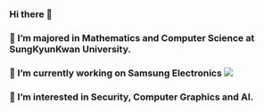 ### Hi there 👋
### 🌱 I’m majored in Mathematics and Computer Science at SungKyunKwan University.
### 🔭 I’m currently working on Samsung Electronics <img src="https://img.shields.io/badge/Samsung-1428A0?style=for-the-badge&logoColor=white">
### 🤔 I’m interested in Security, Computer Graphics and AI.

<!--
**HANWOOL0925/HANWOOL0925** is a ✨ _special_ ✨ repository because its `README.md` (this file) appears on your GitHub profile.

Here are some ideas to get you started:

- 🔭 I’m currently working on ...
- 🌱 I’m currently learning ...
- 👯 I’m looking to collaborate on ...
- 🤔 I’m looking for help with ...
- 💬 Ask me about ...
- 📫 How to reach me: ...
- 😄 Pronouns: ...
- ⚡ Fun fact: ...
-->
